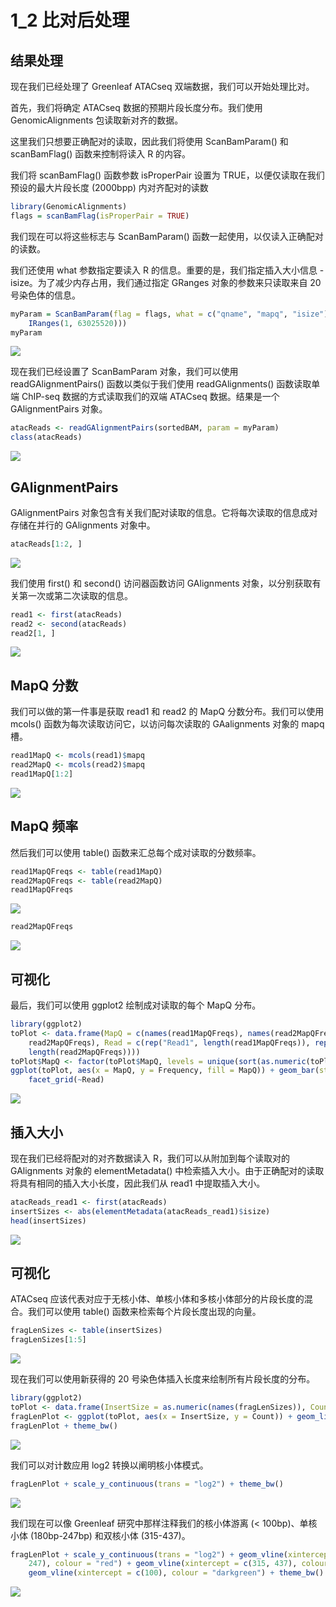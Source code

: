 # 1_2 比对后处理



## 结果处理

现在我们已经处理了 Greenleaf ATACseq 双端数据，我们可以开始处理比对。

首先，我们将确定 ATACseq 数据的预期片段长度分布。我们使用 GenomicAlignments 包读取新对齐的数据。

这里我们只想要正确配对的读取，因此我们将使用 ScanBamParam() 和 scanBamFlag() 函数来控制将读入 R 的内容。

我们将 scanBamFlag() 函数参数 isProperPair 设置为 TRUE，以便仅读取在我们预设的最大片段长度 (2000bpp) 内对齐配对的读数

```R
library(GenomicAlignments)
flags = scanBamFlag(isProperPair = TRUE)
```

我们现在可以将这些标志与 ScanBamParam() 函数一起使用，以仅读入正确配对的读数。

我们还使用 what 参数指定要读入 R 的信息。重要的是，我们指定插入大小信息 - isize。为了减少内存占用，我们通过指定 GRanges 对象的参数来只读取来自 20 号染色体的信息。

```R
myParam = ScanBamParam(flag = flags, what = c("qname", "mapq", "isize"), which = GRanges("chr20",
    IRanges(1, 63025520)))
myParam
```

![](https://swindler-typora.oss-cn-chengdu.aliyuncs.com/typora_imgs/image-20221227214510922.png)



现在我们已经设置了 ScanBamParam 对象，我们可以使用 readGAlignmentPairs() 函数以类似于我们使用 readGAlignments() 函数读取单端 ChIP-seq 数据的方式读取我们的双端 ATACseq 数据。结果是一个 GAlignmentPairs 对象。

```R
atacReads <- readGAlignmentPairs(sortedBAM, param = myParam)
class(atacReads)
```

![](https://swindler-typora.oss-cn-chengdu.aliyuncs.com/typora_imgs/image-20221227214548105.png)



## GAlignmentPairs

GAlignmentPairs 对象包含有关我们配对读取的信息。它将每次读取的信息成对存储在并行的 GAlignments 对象中。

```R
atacReads[1:2, ]
```

![](https://swindler-typora.oss-cn-chengdu.aliyuncs.com/typora_imgs/image-20221227214655653.png)



我们使用 first() 和 second() 访问器函数访问 GAlignments 对象，以分别获取有关第一次或第二次读取的信息。

```R
read1 <- first(atacReads)
read2 <- second(atacReads)
read2[1, ]
```

![](https://swindler-typora.oss-cn-chengdu.aliyuncs.com/typora_imgs/image-20221227215152595.png)



## MapQ 分数

我们可以做的第一件事是获取 read1 和 read2 的 MapQ 分数分布。我们可以使用 mcols() 函数为每次读取访问它，以访问每次读取的 GAalignments 对象的 mapq 槽。

```R
read1MapQ <- mcols(read1)$mapq
read2MapQ <- mcols(read2)$mapq
read1MapQ[1:2]
```

![](https://swindler-typora.oss-cn-chengdu.aliyuncs.com/typora_imgs/image-20221227215232613.png)



## MapQ 频率

然后我们可以使用 table() 函数来汇总每个成对读取的分数频率。

```R
read1MapQFreqs <- table(read1MapQ)
read2MapQFreqs <- table(read2MapQ)
read1MapQFreqs
```

![](https://swindler-typora.oss-cn-chengdu.aliyuncs.com/typora_imgs/image-20221227215318655.png)



```R
read2MapQFreqs
```

![](https://swindler-typora.oss-cn-chengdu.aliyuncs.com/typora_imgs/image-20221227215335465.png)



## 可视化

最后，我们可以使用 ggplot2 绘制成对读取的每个 MapQ 分布。

```R
library(ggplot2)
toPlot <- data.frame(MapQ = c(names(read1MapQFreqs), names(read2MapQFreqs)), Frequency = c(read1MapQFreqs,
    read2MapQFreqs), Read = c(rep("Read1", length(read1MapQFreqs)), rep("Read2",
    length(read2MapQFreqs))))
toPlot$MapQ <- factor(toPlot$MapQ, levels = unique(sort(as.numeric(toPlot$MapQ))))
ggplot(toPlot, aes(x = MapQ, y = Frequency, fill = MapQ)) + geom_bar(stat = "identity") +
    facet_grid(~Read)
```

![](https://swindler-typora.oss-cn-chengdu.aliyuncs.com/typora_imgs/image-20221227215640090.png)



## 插入大小

现在我们已经将配对的对齐数据读入 R，我们可以从附加到每个读取对的 GAlignments 对象的 elementMetadata() 中检索插入大小。由于正确配对的读取将具有相同的插入大小长度，因此我们从 read1 中提取插入大小。

```R
atacReads_read1 <- first(atacReads)
insertSizes <- abs(elementMetadata(atacReads_read1)$isize)
head(insertSizes)
```

![](https://swindler-typora.oss-cn-chengdu.aliyuncs.com/typora_imgs/image-20221227215723699.png)



## 可视化

ATACseq 应该代表对应于无核小体、单核小体和多核小体部分的片段长度的混合。我们可以使用 table() 函数来检索每个片段长度出现的向量。

```R
fragLenSizes <- table(insertSizes)
fragLenSizes[1:5]
```

![](https://swindler-typora.oss-cn-chengdu.aliyuncs.com/typora_imgs/image-20221227215754680.png)



现在我们可以使用新获得的 20 号染色体插入长度来绘制所有片段长度的分布。

```R
library(ggplot2)
toPlot <- data.frame(InsertSize = as.numeric(names(fragLenSizes)), Count = as.numeric(fragLenSizes))
fragLenPlot <- ggplot(toPlot, aes(x = InsertSize, y = Count)) + geom_line()
fragLenPlot + theme_bw()
```

![](https://swindler-typora.oss-cn-chengdu.aliyuncs.com/typora_imgs/image-20221227215823484.png)



我们可以对计数应用 log2 转换以阐明核小体模式。

```R
fragLenPlot + scale_y_continuous(trans = "log2") + theme_bw()
```

![](https://swindler-typora.oss-cn-chengdu.aliyuncs.com/typora_imgs/image-20221227215852453.png)



我们现在可以像 Greenleaf 研究中那样注释我们的核小体游离 (< 100bp)、单核小体 (180bp-247bp) 和双核小体 (315-437)。

```R
fragLenPlot + scale_y_continuous(trans = "log2") + geom_vline(xintercept = c(180,
    247), colour = "red") + geom_vline(xintercept = c(315, 437), colour = "darkblue") +
    geom_vline(xintercept = c(100), colour = "darkgreen") + theme_bw()
```

![](https://swindler-typora.oss-cn-chengdu.aliyuncs.com/typora_imgs/image-20221227215935224.png)